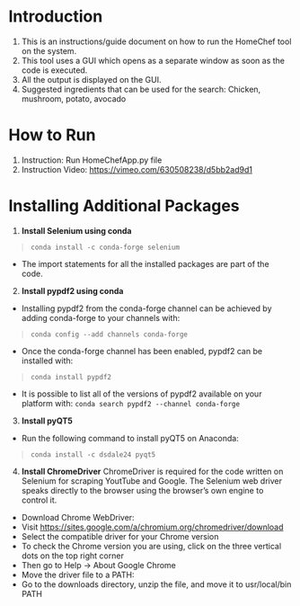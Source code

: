# Introduction
1. This is an instructions/guide document on how to run the HomeChef tool on the system.
2. This tool uses a GUI which opens as a separate window as soon as the code is executed.
3. All the output is displayed on the GUI.
4. Suggested ingredients that can be used for the search: Chicken, mushroom, potato, avocado

# How to Run
1. Instruction: Run HomeChefApp.py file 
2. Instruction Video: https://vimeo.com/630508238/d5bb2ad9d1

# Installing Additional Packages
1. **Install Selenium using conda**
> `conda install -c conda-forge selenium` 
- The import statements for all the installed packages are part of the code.

2. **Install pypdf2 using conda**
- Installing pypdf2 from the conda-forge channel can be achieved by adding conda-forge to your channels with:
> `conda config --add channels conda-forge`
- Once the conda-forge channel has been enabled, pypdf2 can be installed with:
> `conda install pypdf2`
- It is possible to list all of the versions of pypdf2 available on your platform with:
`conda search pypdf2 --channel conda-forge`

3.  **Install pyQT5**
- Run the following command to install pyQT5 on Anaconda:
> `conda install -c dsdale24 pyqt5`

4.  **Install ChromeDriver**
ChromeDriver is required for the code written on Selenium for scraping YoutTube and Google. The Selenium web driver speaks directly to the browser using the browser’s own engine to control it.
- Download Chrome WebDriver:
- Visit https://sites.google.com/a/chromium.org/chromedriver/download
- Select the compatible driver for your Chrome version
- To check the Chrome version you are using, click on the three vertical dots on the top right corner
- Then go to Help -> About Google Chrome
- Move the driver file to a PATH:
- Go to the downloads directory, unzip the file, and move it to usr/local/bin PATH
